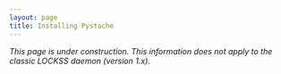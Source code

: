 ```yaml
---
layout: page
title: Installing Pystache
---
```


*This page is under construction. This information does not apply to the classic LOCKSS daemon (version 1.x).*
